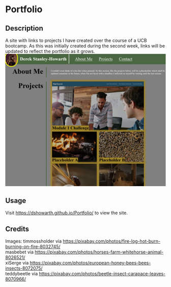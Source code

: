 # Portfolio

## Description
A site with links to projects I have created over the course of a UCB bootcamp. As this was initially created during the second week, links will be updated to reflect the portfolio as it grows. 
![Screenshot of site](image-1.png)

## Usage
Visit https://dshowarth.github.io/Portfolio/ to view the site. 

## Credits

Images:
timmossholder via https://pixabay.com/photos/fire-log-hot-burn-burning-on-fire-8032745/ \
masbebet via https://pixabay.com/photos/horses-farm-whitehorse-animal-8026521/ \
xiSerge via https://pixabay.com/photos/european-honey-bees-bees-insects-8072075/ \
teddybeetle via https://pixabay.com/photos/beetle-insect-carapace-leaves-8070966/
